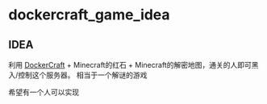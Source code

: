 # dockercraft_game_idea

## IDEA

利用 [DockerCraft](https://github.com/docker/dockercraft) + Minecraft的红石 + Minecraft的解密地图，通关的人即可黑入/控制这个服务器。
相当于一个解谜的游戏

希望有一个人可以实现
